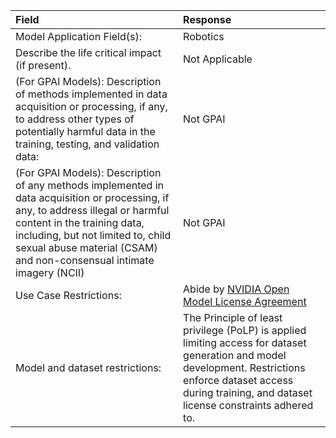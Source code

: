 Field                                               |  Response
:---------------------------------------------------|:----------------------------------
Model Application Field(s):                               |  Robotics
Describe the life critical impact (if present).   |  Not Applicable
(For GPAI Models): Description of methods implemented in data acquisition or processing, if any, to address other types of potentially harmful data in the training, testing, and validation data: | Not GPAI
(For GPAI Models): Description of any methods implemented in data acquisition or processing, if any, to address illegal or harmful content in the training data, including, but not limited to, child sexual abuse material (CSAM) and non-consensual intimate imagery (NCII) | Not GPAI
Use Case Restrictions:                              |  Abide by [NVIDIA Open Model License Agreement](https://www.nvidia.com/en-us/agreements/enterprise-software/nvidia-open-model-license/)
Model and dataset restrictions:            |  The Principle of least privilege (PoLP) is applied limiting access for dataset generation and model development.  Restrictions enforce dataset access during training, and dataset license constraints adhered to.
